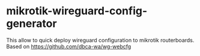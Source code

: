 # mikrotik-wireguard-config-generator
This allow to quick deploy wireguard configuration to mikrotik routerboards. Based on https://github.com/dbca-wa/wg-webcfg
